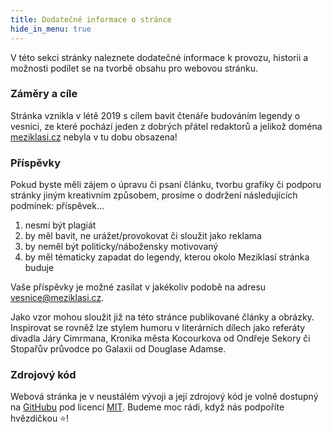 ```yaml
---
title: Dodatečné informace o stránce
hide_in_menu: true
---
```


V této sekci stránky naleznete dodatečné informace k provozu, historii a možnosti podílet se na tvorbě obsahu pro webovou stránku.


### Záměry a cíle
Stránka vznikla v létě 2019 s cílem bavit čtenáře budováním legendy o vesnici, ze které pochází jeden z dobrých přátel redaktorů a jelikož doména [meziklasi.cz](http://meziklasi.cz/) nebyla v tu dobu obsazena!


### Příspěvky
Pokud byste měli zájem o úpravu či psaní článku, tvorbu grafiky či podporu stránky jiným kreativním způsobem, prosíme o dodržení následujících podmínek: příspěvek...

1. nesmí být plagiát
2. by měl bavit, ne urážet/provokovat či sloužit jako reklama
3. by neměl být politicky/nábožensky motivovaný
4. by měl tématicky zapadat do legendy, kterou okolo Meziklasí stránka buduje

Vaše příspěvky je možné zasílat v jakékoliv podobě na adresu [vesnice@meziklasi.cz](mailto:vesnice@meziklasi.cz).

Jako vzor mohou sloužit již na této stránce publikované články a obrázky. Inspirovat se rovněž lze stylem humoru v literárních dílech jako referáty divadla Járy Cimrmana, Kronika města Kocourkova od Ondřeje Sekory či Stopařův průvodce po Galaxii od Douglase Adamse.


### Zdrojový kód
Webová stránka je v neustálém vývoji a její zdrojový kód je volně dostupný na [GitHubu](https://github.com/xiaoxiae/meziklasi) pod licencí [MIT](https://github.com/xiaoxiae/meziklasi/blob/master/LICENSE.txt). Budeme moc rádi, když nás podpoříte hvězdičkou ⭐!
